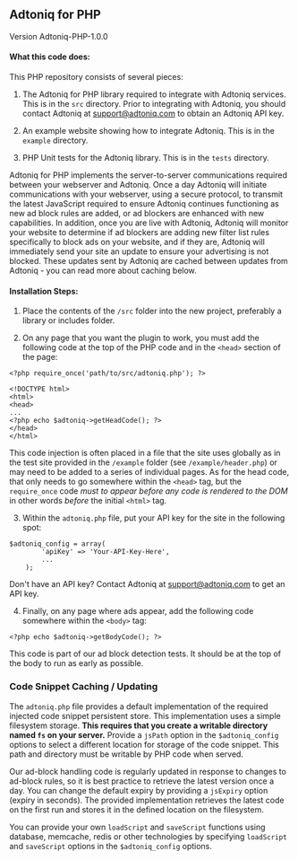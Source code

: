 ## Adtoniq for PHP
Version Adtoniq-PHP-1.0.0

#### What this code does:

This PHP repository consists of several pieces:

1) The Adtoniq for PHP library required to integrate with Adtoniq services. This is in the `src` directory. Prior to integrating with Adtoniq, you should contact Adtoniq at support@adtoniq.com to obtain an Adtoniq API key.

2) An example website showing how to integrate Adtoniq. This is in the `example` directory.

3) PHP Unit tests for the Adtoniq library. This is in the `tests` directory.

Adtoniq for PHP implements the server-to-server communications required between your webserver and Adtoniq. Once a day Adtoniq will initiate communications with your webserver, using a secure protocol, to transmit the latest JavaScript required to ensure Adtoniq continues functioning as new ad block rules are added, or ad blockers are enhanced with new capabilities. In addition, once you are live with Adtoniq, Adtoniq will monitor your website to determine if ad blockers are adding new filter list rules specifically to block ads on your website, and if they are, Adtoniq will immediately send your site an update to ensure your advertising is not blocked. These updates sent by Adtoniq are cached between updates from Adtoniq - you can read more about caching below.

#### Installation Steps:

1) Place the contents of the `/src` folder into the new project, preferably a library or includes folder.

2) On any page that you want the plugin to work, you must add the following code at the top of the PHP code and in the `<head>` section of the page:

```
<?php require_once('path/to/src/adtoniq.php'); ?>

<!DOCTYPE html>
<html>
<head>
...
<?php echo $adtoniq->getHeadCode(); ?>
</head>
</html>
```

This code injection is often placed in a file that the site uses globally as in the test site provided in the `/example` folder (see `/example/header.php`) or may need to be added to a series of individual pages. As for the head code, that only needs to go somewhere within the `<head>` tag, but the `require_once` code *must to appear before any code is rendered to the DOM* in other words *before* the initial `<html>` tag.

3) Within the `adtoniq.php` file, put your API key for the site in the following spot:

```
$adtoniq_config = array(
		'apiKey' => 'Your-API-Key-Here',
		...
	);
```

Don't have an API key? Contact Adtoniq at support@adtoniq.com to get an API key. 

4) Finally, on any page where ads appear, add the following code somewhere within the `<body>` tag:

```
<?php echo $adtoniq->getBodyCode(); ?>
```

This code is part of our ad block detection tests. It should be at the top of the body to run as early as possible.

### Code Snippet Caching / Updating

The `adtoniq.php` file provides a default implementation of the required injected code snippet persistent store. This implementation
uses a simple filesystem storage. <b>This requires that you create a writable directory
named `fs` on your server.</b> Provide a `jsPath` option in the `$adtoniq_config` options to select a different location for storage of the code snippet. This path and directory must be writable by PHP code when served.

Our ad-block handling code is regularly updated in response to changes to ad-block rules, so it is best practice to retrieve the
latest version once a day. You can change the default expiry by providing a `jsExpiry` option (expiry in seconds). The provided implementation retrieves the latest code on the first run and stores it in the
defined location on the filesystem.

You can provide your own `loadScript` and `saveScript` functions using database, memcache, redis or other technologies by 
specifying `loadScript` and `saveScript` options in the `$adtoniq_config` options.

 

